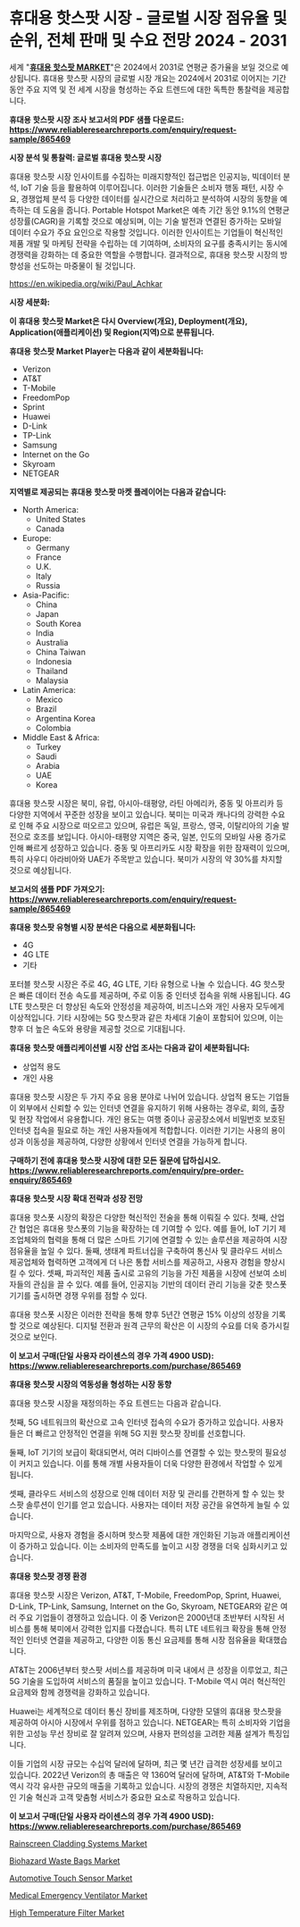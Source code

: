 <p><h1>휴대용 핫스팟 시장 - 글로벌 시장 점유율 및 순위, 전체 판매 및 수요 전망 2024 - 2031</h1></p><p>세계 "<strong><a href="https://www.reliableresearchreports.com/portable-hotspot-r865469?utm_campaign=105&utm_medium=8&utm_source=Github&utm_content=ia&utm_term=11112024&utm_id=portable-hotspot">휴대용 핫스팟 MARKET</a></strong>"은 2024에서 2031로 연평균 증가율을 보일 것으로 예상됩니다. 휴대용 핫스팟 시장의 글로벌 시장 개요는 2024에서 2031로 이어지는 기간 동안 주요 지역 및 전 세계 시장을 형성하는 주요 트렌드에 대한 독특한 통찰력을 제공합니다.</p>
<p><strong>휴대용 핫스팟 시장 조사 보고서의 PDF 샘플 다운로드: <a href="https://www.reliableresearchreports.com/enquiry/request-sample/865469?utm_campaign=105&utm_medium=8&utm_source=Github&utm_content=ia&utm_term=11112024&utm_id=portable-hotspot">https://www.reliableresearchreports.com/enquiry/request-sample/865469</a></strong></p>
<p><strong>시장 분석 및 통찰력: 글로벌 휴대용 핫스팟 시장</strong></p>
<p><p>휴대용 핫스팟 시장 인사이트를 수집하는 미래지향적인 접근법은 인공지능, 빅데이터 분석, IoT 기술 등을 활용하여 이루어집니다. 이러한 기술들은 소비자 행동 패턴, 시장 수요, 경쟁업체 분석 등 다양한 데이터를 실시간으로 처리하고 분석하여 시장의 동향을 예측하는 데 도움을 줍니다. Portable Hotspot Market은 예측 기간 동안 9.1%의 연평균 성장률(CAGR)을 기록할 것으로 예상되며, 이는 기술 발전과 연결된 증가하는 모바일 데이터 수요가 주요 요인으로 작용할 것입니다. 이러한 인사이트는 기업들이 혁신적인 제품 개발 및 마케팅 전략을 수립하는 데 기여하며, 소비자의 요구를 충족시키는 동시에 경쟁력을 강화하는 데 중요한 역할을 수행합니다. 결과적으로, 휴대용 핫스팟 시장의 방향성을 선도하는 마중물이 될 것입니다.</p></p>
<p><a href="%7CAUTHORITHY_DOMAIN_URL%7C?utm_campaign=105&utm_medium=8&utm_source=Github&utm_content=ia&utm_term=11112024&utm_id=portable-hotspot">https://en.wikipedia.org/wiki/Paul_Achkar</a></p>
<p><strong>시장 세분화:</strong></p>
<p><strong>이 휴대용 핫스팟 Market은 다시 Overview(개요), Deployment(개요), Application(애플리케이션) 및 Region(지역)으로 분류됩니다.</strong></p>
<p><strong>휴대용 핫스팟 Market Player는 다음과 같이 세분화됩니다:</strong></p>
<p><ul><li>Verizon</li><li>AT&T</li><li>T-Mobile</li><li>FreedomPop</li><li>Sprint</li><li>Huawei</li><li>D-Link</li><li>TP-Link</li><li>Samsung</li><li>Internet on the Go</li><li>Skyroam</li><li>NETGEAR</li></ul></p>
<p><strong>지역별로 제공되는 휴대용 핫스팟 마켓 플레이어는 다음과 같습니다:</strong></p>
<p><ul>
    <li>
        North America:
        <ul>
            <li>United States</li>
            <li>Canada</li>
        </ul>
    </li>
    <li>
        Europe:
        <ul>
            <li>Germany</li>
            <li>France</li>
            <li>U.K.</li>
            <li>Italy</li>
            <li>Russia</li>
        </ul>
    </li>
    <li>
        Asia-Pacific:
        <ul>
            <li>China</li>
            <li>Japan</li>
            <li>South Korea</li>
            <li>India</li>
            <li>Australia</li>
            <li>China Taiwan</li>
            <li>Indonesia</li>
            <li>Thailand</li>
            <li>Malaysia</li>
        </ul>
    </li>
    <li>
        Latin America:
        <ul>
            <li>Mexico</li>
            <li>Brazil</li>
            <li>Argentina Korea</li>
            <li>Colombia</li>
        </ul>
    </li>
    <li>
        Middle East & Africa:
        <ul>
            <li>Turkey</li>
            <li>Saudi</li>
            <li>Arabia</li>
            <li>UAE</li>
            <li>Korea</li>
        </ul>
    </li>
    </ul></p>
<p><p>휴대용 핫스팟 시장은 북미, 유럽, 아시아-태평양, 라틴 아메리카, 중동 및 아프리카 등 다양한 지역에서 꾸준한 성장을 보이고 있습니다. 북미는 미국과 캐나다의 강력한 수요로 인해 주요 시장으로 떠오르고 있으며, 유럽은 독일, 프랑스, 영국, 이탈리아의 기술 발전으로 호조를 보입니다. 아시아-태평양 지역은 중국, 일본, 인도의 모바일 사용 증가로 인해 빠르게 성장하고 있습니다. 중동 및 아프리카도 시장 확장을 위한 잠재력이 있으며, 특히 사우디 아라비아와 UAE가 주목받고 있습니다. 북미가 시장의 약 30%를 차지할 것으로 예상됩니다.</p></p>
<p><strong>보고서의 샘플 PDF 가져오기: <a href="https://www.reliableresearchreports.com/enquiry/request-sample/865469?utm_campaign=105&utm_medium=8&utm_source=Github&utm_content=ia&utm_term=11112024&utm_id=portable-hotspot">https://www.reliableresearchreports.com/enquiry/request-sample/865469</a></strong></p>
<p><strong>휴대용 핫스팟 유형별 시장 분석은 다음으로 세분화됩니다:</strong></p>
<p><ul><li>4G</li><li>4G LTE</li><li>기타</li></ul></p>
<p><p>포터블 핫스팟 시장은 주로 4G, 4G LTE, 기타 유형으로 나눌 수 있습니다. 4G 핫스팟은 빠른 데이터 전송 속도를 제공하며, 주로 이동 중 인터넷 접속을 위해 사용됩니다. 4G LTE 핫스팟은 더 향상된 속도와 안정성을 제공하여, 비즈니스와 개인 사용자 모두에게 이상적입니다. 기타 시장에는 5G 핫스팟과 같은 차세대 기술이 포함되어 있으며, 이는 향후 더 높은 속도와 용량을 제공할 것으로 기대됩니다.</p></p>
<p><strong>휴대용 핫스팟 애플리케이션별 시장 산업 조사는 다음과 같이 세분화됩니다:</strong></p>
<p><ul><li>상업적 용도</li><li>개인 사용</li></ul></p>
<p><p>휴대용 핫스팟 시장은 두 가지 주요 응용 분야로 나뉘어 있습니다. 상업적 용도는 기업들이 외부에서 신뢰할 수 있는 인터넷 연결을 유지하기 위해 사용하는 경우로, 회의, 출장 및 현장 작업에서 유용합니다. 개인 용도는 여행 중이나 공공장소에서 비밀번호 보호된 인터넷 접속을 필요로 하는 개인 사용자들에게 적합합니다. 이러한 기기는 사용의 용이성과 이동성을 제공하여, 다양한 상황에서 인터넷 연결을 가능하게 합니다.</p></p>
<p><strong>구매하기 전에 휴대용 핫스팟 시장에 대한 모든 질문에 답하십시오. <a href="https://www.reliableresearchreports.com/enquiry/pre-order-enquiry/865469?utm_campaign=105&utm_medium=8&utm_source=Github&utm_content=ia&utm_term=11112024&utm_id=portable-hotspot">https://www.reliableresearchreports.com/enquiry/pre-order-enquiry/865469</a></strong></p>
<p><strong>휴대용 핫스팟 시장 확대 전략과 성장 전망</strong></p>
<p><p>휴대용 핫스폿 시장의 확장은 다양한 혁신적인 전술을 통해 이뤄질 수 있다. 첫째, 산업 간 협업은 휴대용 핫스폿의 기능을 확장하는 데 기여할 수 있다. 예를 들어, IoT 기기 제조업체와의 협력을 통해 더 많은 스마트 기기에 연결할 수 있는 솔루션을 제공하여 시장 점유율을 높일 수 있다. 둘째, 생태계 파트너십을 구축하여 통신사 및 클라우드 서비스 제공업체와 협력하면 고객에게 더 나은 통합 서비스를 제공하고, 사용자 경험을 향상시킬 수 있다. 셋째, 파괴적인 제품 출시로 고유의 기능을 가진 제품을 시장에 선보여 소비자들의 관심을 끌 수 있다. 예를 들어, 인공지능 기반의 데이터 관리 기능을 갖춘 핫스폿 기기를 출시하면 경쟁 우위를 점할 수 있다.</p><p>휴대용 핫스폿 시장은 이러한 전략을 통해 향후 5년간 연평균 15% 이상의 성장을 기록할 것으로 예상된다. 디지털 전환과 원격 근무의 확산은 이 시장의 수요를 더욱 증가시킬 것으로 보인다.</p></p>
<p><strong>이 보고서 구매(단일 사용자 라이센스의 경우 가격 4900 USD): <a href="https://www.reliableresearchreports.com/purchase/865469?utm_campaign=105&utm_medium=8&utm_source=Github&utm_content=ia&utm_term=11112024&utm_id=portable-hotspot">https://www.reliableresearchreports.com/purchase/865469</a></strong></p>
<p><strong>휴대용 핫스팟 시장의 역동성을 형성하는 시장 동향</strong></p>
<p><p>휴대용 핫스팟 시장을 재정의하는 주요 트렌드는 다음과 같습니다. </p><p>첫째, 5G 네트워크의 확산으로 고속 인터넷 접속의 수요가 증가하고 있습니다. 사용자들은 더 빠르고 안정적인 연결을 위해 5G 지원 핫스팟 장비를 선호합니다. </p><p>둘째, IoT 기기의 보급이 확대되면서, 여러 디바이스를 연결할 수 있는 핫스팟의 필요성이 커지고 있습니다. 이를 통해 개별 사용자들이 더욱 다양한 환경에서 작업할 수 있게 됩니다. </p><p>셋째, 클라우드 서비스의 성장으로 인해 데이터 저장 및 관리를 간편하게 할 수 있는 핫스팟 솔루션이 인기를 얻고 있습니다. 사용자는 데이터 저장 공간을 유연하게 늘릴 수 있습니다. </p><p>마지막으로, 사용자 경험을 중시하며 핫스팟 제품에 대한 개인화된 기능과 애플리케이션이 증가하고 있습니다. 이는 소비자의 만족도를 높이고 시장 경쟁을 더욱 심화시키고 있습니다.</p></p>
<p><strong>휴대용 핫스팟 경쟁 환경</strong></p>
<p><p>휴대용 핫스팟 시장은 Verizon, AT&T, T-Mobile, FreedomPop, Sprint, Huawei, D-Link, TP-Link, Samsung, Internet on the Go, Skyroam, NETGEAR와 같은 여러 주요 기업들이 경쟁하고 있습니다. 이 중 Verizon은 2000년대 초반부터 시작된 서비스를 통해 북미에서 강력한 입지를 다졌습니다. 특히 LTE 네트워크 확장을 통해 안정적인 인터넷 연결을 제공하고, 다양한 이동 통신 요금제를 통해 시장 점유율을 확대했습니다. </p><p>AT&T는 2006년부터 핫스팟 서비스를 제공하며 미국 내에서 큰 성장을 이루었고, 최근 5G 기술을 도입하여 서비스의 품질을 높이고 있습니다. T-Mobile 역시 여러 혁신적인 요금제와 함께 경쟁력을 강화하고 있습니다.</p><p>Huawei는 세계적으로 데이터 통신 장비를 제조하며, 다양한 모델의 휴대용 핫스팟을 제공하여 아시아 시장에서 우위를 점하고 있습니다. NETGEAR는 특히 소비자와 기업을 위한 고성능 무선 장비로 잘 알려져 있으며, 사용자 편의성을 고려한 제품 설계가 특징입니다.</p><p>이들 기업의 시장 규모는 수십억 달러에 달하며, 최근 몇 년간 급격한 성장세를 보이고 있습니다. 2022년 Verizon의 총 매출은 약 1360억 달러에 달하며, AT&T와 T-Mobile 역시 각각 유사한 규모의 매출을 기록하고 있습니다. 시장의 경쟁은 치열하지만, 지속적인 기술 혁신과 고객 맞춤형 서비스가 중요한 요소로 작용하고 있습니다.</p></p>
<p><strong>이 보고서 구매(단일 사용자 라이센스의 경우 가격 4900 USD): <a href="https://www.reliableresearchreports.com/purchase/865469?utm_campaign=105&utm_medium=8&utm_source=Github&utm_content=ia&utm_term=11112024&utm_id=portable-hotspot">https://www.reliableresearchreports.com/purchase/865469</a></strong></p>
<p><p><a href="https://github.com/KejsiLoshi121/Market-Research-Report-List-1/blob/main/rainscreen-cladding-systems-market.md?utm_campaign=105&utm_medium=8&utm_source=Github&utm_content=ia&utm_term=11112024&utm_id=portable-hotspot">Rainscreen Cladding Systems Market</a></p><p><a href="https://issuu.com/reportprime-2/docs/biohazard-waste-bags-market-size-20_3117fd9d668e4a?utm_campaign=105&utm_medium=8&utm_source=Github&utm_content=ia&utm_term=11112024&utm_id=portable-hotspot">Biohazard Waste Bags Market</a></p><p><a href="https://www.linkedin.com/pulse/investing-automotive-touch-sensor-market-trends-leading-products-myo1f?utm_campaign=105&utm_medium=8&utm_source=Github&utm_content=ia&utm_term=11112024&utm_id=portable-hotspot">Automotive Touch Sensor Market</a></p><p><a href="https://issuu.com/reportprime-2/docs/medical-emergency-ventilator-market_12bd1022d1529f?utm_campaign=105&utm_medium=8&utm_source=Github&utm_content=ia&utm_term=11112024&utm_id=portable-hotspot">Medical Emergency Ventilator Market</a></p><p><a href="https://github.com/delorasywf/Market-Research-Report-List-1/blob/main/high-temperature-filter-market.md?utm_campaign=105&utm_medium=8&utm_source=Github&utm_content=ia&utm_term=11112024&utm_id=portable-hotspot">High Temperature Filter Market</a></p></p>